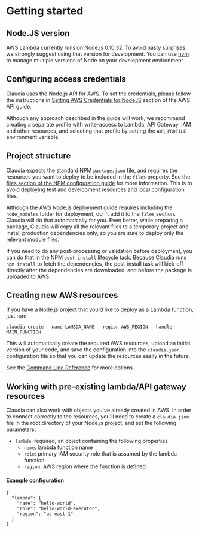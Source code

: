 # Getting started

## Node.JS version

AWS Lambda currently runs on Node.js 0.10.32. To avoid nasty surprises, we strongly suggest using that version for development. You can use [nvm](https://github.com/creationix/nvm) to manage multiple versions of Node on your development environment

## Configuring access credentials

Claudia uses the Node.js API for AWS. To set the credentials, please follow the instructions in [Setting AWS Credentials for NodeJS](http://docs.aws.amazon.com/AWSJavaScriptSDK/guide/node-configuring.html) section of the AWS API guide. 

Although any approach described in the guide will work, we recommend creating a separate profile with write-access to Lambda, API Gateway, IAM and other resources, and selecting that profile by setting the `AWS_PROFILE` environment variable.

## Project structure

Claudia expects the standard NPM `package.json` file, and requires the resources you want to deploy to be included in the `files` property. See the [files section of the NPM configuration guide](https://docs.npmjs.com/files/package.json#files) for more information. This is to avoid deploying test and development resources and local configuration files. 

Although the AWS Node.js deployment guide requires including the `node_modules` folder for deployment, don't add it to the `files` section. Claudia will do that
automatically for you. Even better, while preparing a package, Claudia will copy all the relevant files to a temporary project and install production dependencies only, so you are sure to deploy only the relevant module files. 

If you need to do any post-processing or validation before deployment, you can do that in the NPM `post-install` lifecycle task. Because Claudia runs `npm install` to fetch the dependencies, the post-install task will kick-off directly after the dependencies are downloaded, and before the package is uploaded to AWS.

## Creating new AWS resources

If you have a Node.js project that you'd like to deploy as a Lambda function, just run:

````
claudia create --name LAMBDA_NAME --region AWS_REGION --handler MAIN_FUNCTION
````

This will automatically create the required AWS resources, upload an initial version of your code, and save the configuration into the `claudia.json` configuration 
file so that you can update the resources easily in the future.

See the [Command Line Reference](bin/usage.txt) for more options.

## Working with pre-existing lambda/API gateway resources

Claudia can also work with objects you've already created in AWS. In order to connect correctly to the resources, you'll need to 
create a `claudia.json` file in the root directory of your Node.js project, and set the following parameters:

  * `lambda`: required, an object containing the following properties
    * `name`: lambda function name
    * `role`: primary IAM security role that is assumed by the lambda function
    * `region`: AWS region where the function is defined

#### Example configuration

````
{
  "lambda": {
    "name": "hello-world",
    "role": "hello-world-executor",
    "region": "us-east-1"
  }
}
````
